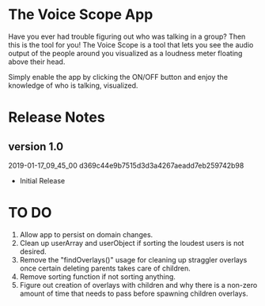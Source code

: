 # The Voice Scope App

Have you ever had trouble figuring out who was talking in a group? Then this is the tool for you! The Voice Scope is a tool that lets you see the audio output of the people around you visualized as a loudness meter floating above their head.

Simply enable the app by clicking the ON/OFF button and enjoy the knowledge of who is talking, visualized.

# Release Notes
## version 1.0 
2019-01-17_09_45_00
d369c44e9b7515d3d3a4267aeadd7eb259742b98
- Initial Release

# TO DO

1. Allow app to persist on domain changes.
2. Clean up userArray and userObject if sorting the loudest users is not desired.
3. Remove the "findOverlays()" usage for cleaning up straggler overlays once certain deleting parents takes care of children.
4. Remove sorting function if not sorting anything.
5. Figure out creation of overlays with children and why there is a non-zero amount of time that needs to pass before spawning children overlays.


